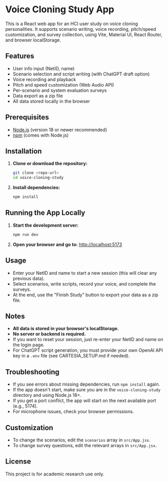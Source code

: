 # Voice Cloning Study App

This is a React web app for an HCI user study on voice cloning personalities. It supports scenario writing, voice recording, pitch/speed customization, and survey collection, using Vite, Material UI, React Router, and browser localStorage.

## Features
- User info input (NetID, name)
- Scenario selection and script writing (with ChatGPT draft option)
- Voice recording and playback
- Pitch and speed customization (Web Audio API)
- Per-scenario and system evaluation surveys
- Data export as a zip file
- All data stored locally in the browser

## Prerequisites
- [Node.js](https://nodejs.org/) (version 18 or newer recommended)
- [npm](https://www.npmjs.com/) (comes with Node.js)

## Installation
1. **Clone or download the repository:**
   ```bash
   git clone <repo-url>
   cd voice-cloning-study
   ```
2. **Install dependencies:**
   ```bash
   npm install
   ```

## Running the App Locally
1. **Start the development server:**
   ```bash
   npm run dev
   ```
2. **Open your browser and go to:**
   [http://localhost:5173](http://localhost:5173)

## Usage
- Enter your NetID and name to start a new session (this will clear any previous data).
- Select scenarios, write scripts, record your voice, and complete the surveys.
- At the end, use the "Finish Study" button to export your data as a zip file.

## Notes
- **All data is stored in your browser's localStorage.**
- **No server or backend is required.**
- If you want to reset your session, just re-enter your NetID and name on the login page.
- For ChatGPT script generation, you must provide your own OpenAI API key in a `.env` file (see CARTESIA_SETUP.md if needed).

## Troubleshooting
- If you see errors about missing dependencies, run `npm install` again.
- If the app doesn't start, make sure you are in the `voice-cloning-study` directory and using Node.js 18+.
- If you get a port conflict, the app will start on the next available port (e.g., 5174).
- For microphone issues, check your browser permissions.

## Customization
- To change the scenarios, edit the `scenarios` array in `src/App.jsx`.
- To change survey questions, edit the relevant arrays in `src/App.jsx`.

## License
This project is for academic research use only.
